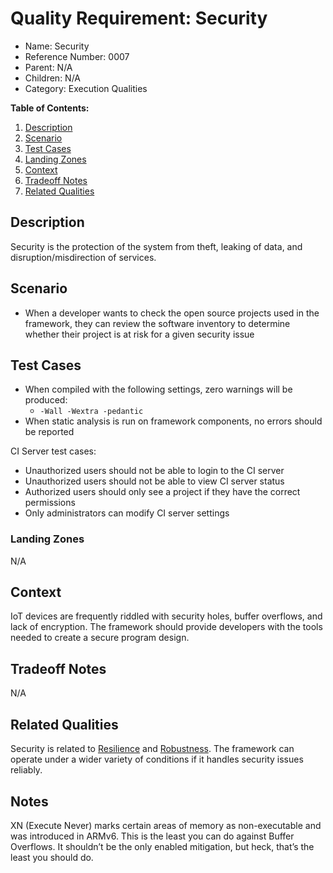 # Quality Requirement: Security

* Name: Security
* Reference Number: 0007
* Parent: N/A
* Children: N/A
* Category: Execution Qualities

**Table of Contents:**

1. [Description](#description)
2. [Scenario](#scenario)
3. [Test Cases](#test-cases)
4. [Landing Zones](#landing-zones)
5. [Context](#context)
6. [Tradeoff Notes](#tradeoff-notes)
7. [Related Qualities](#related-qualities)

## Description

Security is the protection of the system from theft, leaking of data, and disruption/misdirection of services.

## Scenario

* When a developer wants to check the open source projects used in the framework, they can review the software inventory to determine whether their project is at risk for a given security issue

## Test Cases

* When compiled with the following settings, zero warnings will be produced:
	* `-Wall -Wextra -pedantic`
* When static analysis is run on framework components, no errors should be reported

CI Server test cases:

* Unauthorized users should not be able to login to the CI server
* Unauthorized users should not be able to view CI server status
* Authorized users should only see a project if they have the correct permissions
* Only administrators can modify CI server settings

### Landing Zones

N/A

## Context

IoT devices are frequently riddled with security holes, buffer overflows, and lack of encryption. The framework should provide developers with the tools needed to create a secure program design.

## Tradeoff Notes

N/A

## Related Qualities

Security is related to [Resilience](0003-resilience.md) and [Robustness](0006-robustness.md). The framework can operate under a wider variety of conditions if it handles security issues reliably.

## Notes

XN (Execute Never) marks certain areas of memory as non-executable and was introduced in ARMv6. This is the least you can do against Buffer Overflows. It shouldn’t be the only enabled mitigation, but heck, that’s the least you should do.
